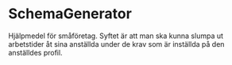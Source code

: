 # SchemaGenerator

Hjälpmedel för småföretag. Syftet är att man ska kunna slumpa ut arbetstider åt sina anställda
under de krav som är inställda på den anställdes profil.
